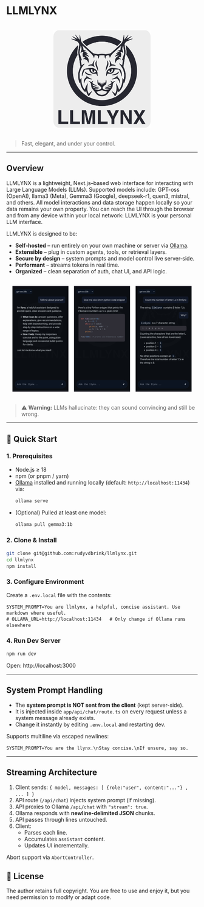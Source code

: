 # LLMLYNX

<p align="center" style="padding:16px;">
  <img src="./public/logo_bg.png" width="256" alt="LLMLYNX Logo" />
</p>

> Fast, elegant, and under your control.

---

## Overview

LLMLYNX is a lightweight, Next.js–based web interface for interacting with Large Language Models (LLMs). Supported models include: GPT-oss (OpenAI), llama3 (Meta), Gemma3 (Google), deepseek-r1, quen3, mistral, and others. All model interactions and data storage happen locally so your data remains your own property. You can reach the UI through the browser and from any device within your local network: LLMLYNX is your personal LLM interface.

LLMLYNX is designed to be:

- **Self‑hosted** – run entirely on your own machine or server via [Ollama](https://ollama.ai/).
- **Extensible** – plug in custom agents, tools, or retrieval layers.
- **Secure by design** – system prompts and model control live server‑side.
- **Performant** – streams tokens in real time.
- **Organized** – clean separation of auth, chat UI, and API logic.

<p align="center" style="padding:16px;">
  <img src="./public/screen.png" alt="LLMLYNX Logo" />
</p>

> ⚠️ **Warning:** LLMs hallucinate: they can sound convincing and still be wrong. 


---

## 🚀 Quick Start

### 1. Prerequisites

- Node.js ≥ 18
- npm (or pnpm / yarn)
- [Ollama](https://ollama.ai) installed and running locally (default: `http://localhost:11434`) via:
    ```bash
    ollama serve
    ```
- (Optional) Pulled at least one model:
  ```bash
  ollama pull gemma3:1b
  ```

### 2. Clone & Install

```bash
git clone git@github.com:rudyvdbrink/llmlynx.git
cd llmlynx
npm install
```

### 3. Configure Environment

Create a `.env.local` file with the contents:

```dotenv
SYSTEM_PROMPT=You are llmlynx, a helpful, concise assistant. Use markdown where useful.
# OLLAMA_URL=http://localhost:11434   # Only change if Ollama runs elsewhere
```

### 4. Run Dev Server

```bash
npm run dev
```

Open: http://localhost:3000

---

## System Prompt Handling

- The **system prompt is NOT sent from the client** (kept server-side).
- It is injected inside `app/api/chat/route.ts` on every request unless a system message already exists.
- Change it instantly by editing `.env.local` and restarting dev.

Supports multiline via escaped newlines:

```dotenv
SYSTEM_PROMPT=You are the llynx.\nStay concise.\nIf unsure, say so.
```

---

## Streaming Architecture

1. Client sends: `{ model, messages: [ {role:"user", content:"..."} , ... ] }`
2. API route (`/api/chat`) injects system prompt (if missing).
3. API proxies to Ollama `/api/chat` with `"stream": true`.
4. Ollama responds with **newline-delimited JSON** chunks.
5. API passes through lines untouched.
6. Client:
   - Parses each line.
   - Accumulates `assistant` content.
   - Updates UI incrementally.

Abort support via `AbortController`.



## 📄 License

The author retains full copyright. You are free to use and enjoy it, but you need permission to modify or adapt code. 
